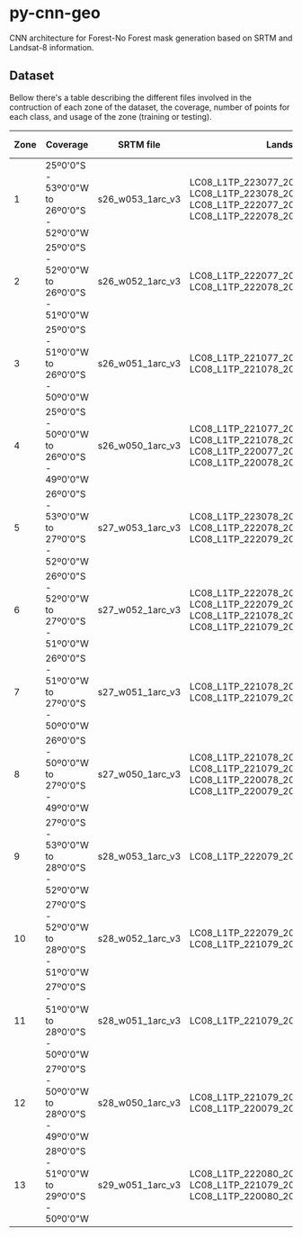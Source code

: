 # py-cnn-geo
CNN architecture for Forest-No Forest mask generation based on SRTM and Landsat-8 information.


## Dataset
Bellow there's a table describing the different files involved in the contruction of each zone of the dataset, the coverage, number of points for each class, and usage of the zone (training or testing).
<table>
  <thead>
    <tr>
      <th>Zone</th>
      <th>Coverage</th>
      <th>SRTM file</th>
      <th>Landsat-8 files</th>
      <th>FNF file</th>
      <th>Usage</th>
      <th>F-NF Points</th>
    </tr>
  </thead>
  <tbody>
    <tr>
      <td>1</td>
      <td>
        25º0'0"S - 53º0'0"W to<br>
        26º0'0"S - 52º0'0"W</td>
      <td>s26_w053_1arc_v3</td>
      <td>
        LC08_L1TP_223077_20140204_20170426_01_T1<br>
        LC08_L1TP_223078_20140204_20170426_01_T1<br>
        LC08_L1TP_222077_20140301_20170425_01_T1<br>
        LC08_L1TP_222078_20140301_20170425_01_T1
      </td>
      <td>S25W053_17_FNF_F02DAR</td>
      <td>Training</td>
      <td>
        NF: 11025610<br>
        F: 1934390
      </td>
    </tr>
    <tr>
      <td>2</td>
      <td>
        25º0'0"S - 52º0'0"W to<br>
        26º0'0"S - 51º0'0"W</td>
      <td>s26_w052_1arc_v3</td>
      <td>
        LC08_L1TP_222077_20140301_20170425_01_T1<br>
        LC08_L1TP_222078_20140301_20170425_01_T1
      </td>
      <td>S25W052_17_FNF_F02DAR</td>
      <td>Training</td>
      <td>
        NF: 6271924<br>
        F: 6688076
      </td>
    </tr>
    <tr>
      <td>3</td>
      <td>
        25º0'0"S - 51º0'0"W to<br>
        26º0'0"S - 50º0'0"W</td>
      <td>s26_w051_1arc_v3</td>
      <td>
        LC08_L1TP_221077_20140206_20170426_01_T1<br>
        LC08_L1TP_221078_20140206_20170426_01_T1
      </td>
      <td>S25W051_17_FNF_F02DAR</td>
      <td>Training</td>
      <td>
        NF: 8493976<br>
        F: 4466024
      </td>
    </tr>
    <tr>
      <td>4</td>
      <td>
        25º0'0"S - 50º0'0"W to<br>
        26º0'0"S - 49º0'0"W</td>
      <td>s26_w050_1arc_v3</td>
      <td>
        LC08_L1TP_221077_20140206_20170426_01_T1<br>
        LC08_L1TP_221078_20140206_20170426_01_T1<br>
        LC08_L1TP_220077_20140130_20170426_01_T1<br>
        LC08_L1TP_220078_20140130_20170426_01_T1
      </td>
      <td>S25W050_17_FNF_F02DAR</td>
      <td>Training</td>
      <td>
        NF: 5830415<br>
        F: 7129585
      </td>
    </tr>
    <tr>
      <td>5</td>
      <td>
        26º0'0"S - 53º0'0"W to<br>
        27º0'0"S - 52º0'0"W</td>
      <td>s27_w053_1arc_v3</td>
      <td>
        LC08_L1TP_223078_20140204_20170426_01_T1<br>
        LC08_L1TP_222078_20140301_20170425_01_T1<br>
        LC08_L1TP_222079_20140301_20170425_01_T1
      </td>
      <td>S26W053_17_FNF_F02DAR</td>
      <td>Training</td>
      <td>
        NF: 10856099<br>
        F: 2103901
      </td>
    </tr>
    <tr>
      <td>6</td>
      <td>
        26º0'0"S - 52º0'0"W to<br>
        27º0'0"S - 51º0'0"W</td>
      <td>s27_w052_1arc_v3</td>
      <td>
        LC08_L1TP_222078_20140301_20170425_01_T1<br>
        LC08_L1TP_222079_20140301_20170425_01_T1<br>
        LC08_L1TP_221078_20140206_20170426_01_T1<br>
        LC08_L1TP_221079_20140206_20170426_01_T1
      </td>
      <td>S26W052_17_FNF_F02DAR</td>
      <td>Training</td>
      <td>
        NF: 4772477<br>
        F: 8187523
      </td>
    </tr>
    <tr>
      <td>7</td>
      <td>
        26º0'0"S - 51º0'0"W to<br>
        27º0'0"S - 50º0'0"W</td>
      <td>s27_w051_1arc_v3</td>
      <td>
        LC08_L1TP_221078_20140206_20170426_01_T1<br>
        LC08_L1TP_221079_20140206_20170426_01_T1
      </td>
      <td>S26W051_17_FNF_F02DAR</td>
      <td>Training</td>
      <td>
        NF: 6068250<br>
        F: 6891750
      </td>
    </tr>
    <tr>
      <td>8</td>
      <td>
        26º0'0"S - 50º0'0"W to<br>
        27º0'0"S - 49º0'0"W</td>
      <td>s27_w050_1arc_v3</td>
      <td>
        LC08_L1TP_221078_20140206_20170426_01_T1<br>
        LC08_L1TP_221079_20140206_20170426_01_T1<br>
        LC08_L1TP_220078_20140130_20170426_01_T1<br>
        LC08_L1TP_220079_20140130_20170426_01_T1
      </td>
      <td>S26W050_17_FNF_F02DAR</td>
      <td>Training</td>
      <td>
        NF: 4066061<br>
        F: 8893939
      </td>
    </tr>
    <tr>
      <td>9</td>
      <td>
        27º0'0"S - 53º0'0"W to<br>
        28º0'0"S - 52º0'0"W</td>
      <td>s28_w053_1arc_v3</td>
      <td>
        LC08_L1TP_222079_20140301_20170425_01_T1
      </td>
      <td>S27W053_17_FNF_F02DAR</td>
      <td>Training</td>
      <td>
        NF: 10928487<br>
        F: 2031513
      </td>
    </tr>
    <tr>
      <td>10</td>
      <td>
        27º0'0"S - 52º0'0"W to<br>
        28º0'0"S - 51º0'0"W</td>
      <td>s28_w052_1arc_v3</td>
      <td>
        LC08_L1TP_222079_20140301_20170425_01_T1<br>
        LC08_L1TP_221079_20140206_20170426_01_T1
      </td>
      <td>S27W052_17_FNF_F02DAR</td>
      <td>Training</td>
      <td>
        NF: 9216286<br>
        F: 3743714
      </td>
    </tr>
    <tr>
      <td>11</td>
      <td>
        27º0'0"S - 51º0'0"W to<br>
        28º0'0"S - 50º0'0"W</td>
      <td>s28_w051_1arc_v3</td>
      <td>
        LC08_L1TP_221079_20140206_20170426_01_T1
      </td>
      <td>S27W051_17_FNF_F02DAR</td>
      <td>Training</td>
      <td>
        NF: 6724179<br>
        F: 6235821
      </td>
    </tr>
    <tr>
      <td>12</td>
      <td>
        27º0'0"S - 50º0'0"W to<br>
        28º0'0"S - 49º0'0"W</td>
      <td>s28_w050_1arc_v3</td>
      <td>
        LC08_L1TP_221079_20140206_20170426_01_T1<br>
        LC08_L1TP_220079_20140130_20170426_01_T1
      </td>
      <td>S27W050_17_FNF_F02DAR</td>
      <td>Training</td>
      <td>
        NF: 5403650<br>
        F: 7556350
      </td>
    </tr>
    <tr>
      <td>13</td>
      <td>
        28º0'0"S - 51º0'0"W to<br>
        29º0'0"S - 50º0'0"W</td>
      <td>s29_w051_1arc_v3</td>
      <td>
        LC08_L1TP_222080_20140301_20170425_01_T1<br>
        LC08_L1TP_221079_20140206_20170426_01_T1<br>
        LC08_L1TP_220080_20140130_20170426_01_T1
      </td>
      <td>S28W051_17_FNF_F02DAR</td>
      <td>Testing</td>
      <td>
        NF: 8546237<br>
        F: 4413763
      </td>
    </tr>
  </tbody>
</table>
